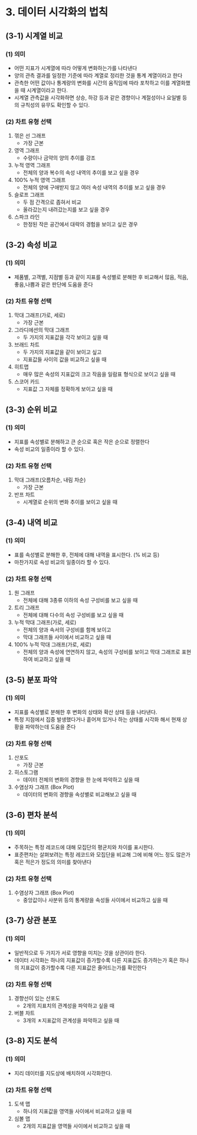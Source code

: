 
# 3. 데이터 시각화의 법칙

## (3-1) 시계열 비교

### (1) 의미

- 어떤 지표가 시계열에 따라 어떻게 변화하는가를 나타낸다
- 양의 관측 결과를 일정한 기준에 따라 계열로 정리한 것을 통계 계열이라고 한다
- 관측한 어떤 값이나 통계량의 변화를 시간의 움직임에 따라 포착하고 이를 계열화했을 때 시계열이라고 한다.
- 시계열 관측값을 시각화하면 상승, 하강 등과 같은 경향이나 계절성이나 요일별 등의 규칙성의 유무도 확인할 수 있다.

### (2) 차트 유형 선택

1. 꺾은 선 그래프
    - 가장 근본
2. 영역 그래프
    - 수량이나 금약의 양의 추이를 강조
3. 누적 영역 그래프
    - 전체의 양과 복수의 속성 내역의 추이를 보고 싶을 경우
4. 100% 누적 영역 그래프
    - 전체의 양에 구애받지 않고 여러 속성 내역의 추이를 보고 싶을 경우
5. 슬로프 그래프
    - 두 점 간격으로 좁혀서 비교
    - 올라갔는지 내려갔는지를 보고 싶을 경우
6. 스파크 라인
    - 한정된 작은 공간에서 대략의 경험을 보이고 싶은 경우

## (3-2) 속성 비교

### (1) 의미

- 제품별, 고객별, 지점별 등과 같이 지표를 속성별로 분해한 후 비교해서 많음, 적음, 좋음,나쁨과 같은 판단에 도움을 준다

### (2) 차트 유형 선택

1. 막대 그래프(가로, 세로)
    - 가장 근본
2. 그라디에션의 막대 그래프
    - 두 가지의 지표값을 각각 보이고 싶을 때
3. 브래드 차트
    - 두 가지의 지표값을 같이 보이고 싶고
    - 지표값들 사이의 값을 비교하고 싶을 때
4. 히트맵
    - 매우 많은 속성의 지표값의 크고 작음을 일람표 형식으로 보이고 싶을 때
5. 스코어 카드
    - 지표값 그 자체를 정확하게 보이고 싶을 때

## (3-3) 순위 비교

### (1) 의미

- 지표를 속성별로 분해하고 큰 순으로 혹은 작은 순으로 정렬한다
- 속성 비교의 일종이라 할 수 있다.

### (2) 차트 유형 선택

1. 막대 그래프(오름차순, 내림 차순)
    - 가장 근본
2. 반프 차트
    - 시계열로 순위의 변화 추이를 보이고 싶을 때

## (3-4) 내역 비교

### (1) 의미

- 표를 속성별로 분해한 후, 전체에 대해 내역을 표시한다. (% 비교 등)
- 마찬가지로 속성 비교의 일종이라 할 수 있다.

### (2) 차트 유형 선택

1. 원 그래프
    - 전체에 대해 3종류 이하의 속성 구성비를 보고 싶을 때
2. 트리 그래프
    - 전체에 대해 다수의 속성 구성비를 보고 싶을 때
3. 누적 막대 그래프(가로, 세로)
    - 전체의 양과 속서의 구성비를 함께 보이고
    - 막대 그래프들 사이에서 비교하고 싶을 때
4. 100% 누적 막대 그래프(가로, 세로)
    - 전체의 양과 속성에 연연하지 않고, 속성의 구성비를 보이고 막대 그래프로 표현하여 비교하고 싶을 때

## (3-5) 분포 파악

### (1) 의미

- 지표를 속성별로 분해한 후 변화의 상태와 확산 상태 등을 나타낸다.
- 특정 지점에서 집중 발생했다거나 흩어져 있거나 하는 상태를 시각화 해서 현재 상황을 파악하는데 도움을 준다

### (2) 차트 유형 선택

1. 산포도
    - 가장 근본
2. 히스토그램
    - 데이터 전체의 변화의 경향을 한 눈에 파악하고 싶을 때
3. 수염상자 그래프 (Box Plot)
    - 데이터의 변화의 경향을 속성별로 비교해보고 싶을 때

## (3-6) 편차 분석

### (1) 의미

- 주목하는 특정 레코드에 대해 모집단의 평균치와 차이를 표시한다.
- 표준편차는 살펴보려는 특정 레코드와 모집단을 비교해 그에 비해 어느 정도 많은가 혹은 적은가  정도의 의미를 찾아낸다

### (2) 차트 유형 선택

1. 수염상자 그래프 (Box Plot)
    - 중앙값이나 사분위 등의 통계량을 속성들 사이에서 비교하고 싶을 때

## (3-7) 상관 분포

### (1) 의미

- 일반적으로 두 가지가 서로 영향을 미치는 것을 상관이라 한다.
- 데이터 시각화는 하나의 지표값이 증가할수록 다른 지표값도 증가하는가 혹은 하나의 지표값이 증가할수록 다른 지표값은 줄어드는가를 확인한다

### (2) 차트 유형 선택

1. 경향선이 있는 산포도
    - 2개의 지표치의 관계성을 파악하고 싶을 때
2. 버블 차트
    - 3개의 ㅊ지표값의 관계성을 파악하고 싶을 때

## (3-8) 지도 분석

### (1) 의미

- 지리 데이터를 지도상에 배치하여 시각화한다.

### (2) 차트 유형 선택

1. 도색 맵
    - 하나의 지표값을 영역들 사이에서 비교하고 싶을 때
2. 심볼 맵
    - 2개의 지표값을 영역들 사이에서 비교하고 싶을 때
